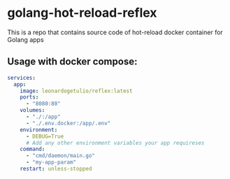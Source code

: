 # golang-hot-reload-reflex
This is a repo that contains source code of hot-reload docker container for Golang apps

## Usage with docker compose:
```yaml
services:
  app:
    image: leonardogetulio/reflex:latest
    ports:
      - "8080:80"
    volumes:
      - "./:/app"
      - "./.env.docker:/app/.env"
    environment:
      - DEBUG=True
      # Add any other environment variables your app requireses
    command:
      - "cmd/daemon/main.go"
      - "my-app-param"
    restart: unless-stopped
```